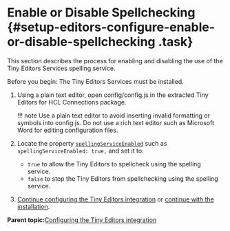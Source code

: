 # Enable or Disable Spellchecking {#setup-editors-configure-enable-or-disable-spellchecking .task}

This section describes the process for enabling and disabling the use of the Tiny Editors Services spelling service.

Before you begin: The Tiny Editors Services must be installed.

1.  Using a plain text editor, open config/config.js in the extracted Tiny Editors for HCL Connections package.

    !!! note
    Use a plain text editor to avoid inserting invalid formatting or symbols into config.js. Do not use a rich text editor such as Microsoft Word for editing configuration files.

2.  Locate the property [`spellingServiceEnabled`](r_config-js-sample.md#spellingServiceEnabled) such as `spellingServiceEnabled: true,` and set it to:

    -   `true` to allow the Tiny Editors to spellcheck using the spelling service.
    -   `false` to stop the Tiny Editors from spellchecking using the spelling service.
3.  [Continue configuring the Tiny Editors integration](t_01-setup_03-editors_01-configure_00-summary.md) or [continue with the installation](t_01-setup_03-editors_02-install_00-summary.md).


**Parent topic:**[Configuring the Tiny Editors integration](../../install/tiny_editors/t_01-setup_03-editors_01-configure_00-summary.md)

